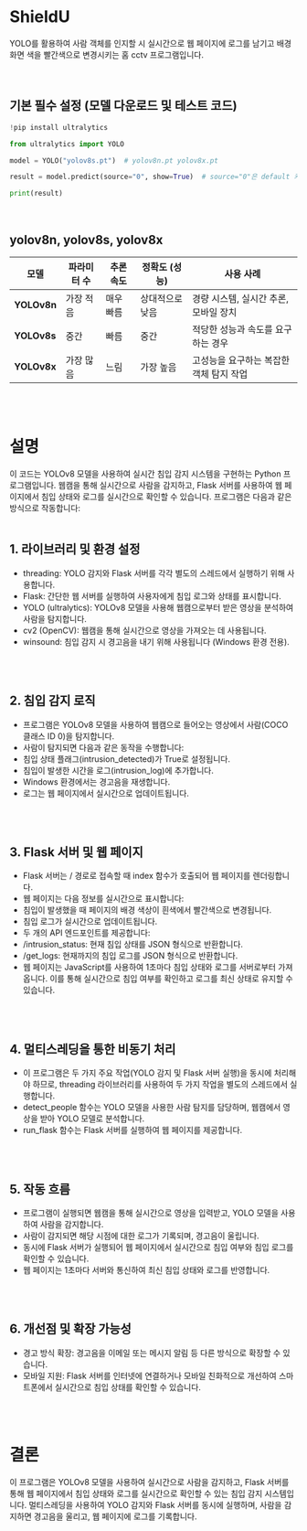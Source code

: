 # ShieldU
YOLO를 활용하여 사람 객체를 인지할 시 실시간으로 웹 페이지에 로그를 남기고 배경화면 색을 빨간색으로 변경시키는 홈 cctv 프로그램입니다.
<br>
<br>
<br>

## 기본 필수 설정 (모델 다운로드 및 테스트 코드)
```python
!pip install ultralytics

from ultralytics import YOLO

model = YOLO("yolov8s.pt")  # yolov8n.pt yolov8x.pt

result = model.predict(source="0", show=True)  # source="0"은 default 카메라를 뜻함.

print(result)
```
<br>

## yolov8n, yolov8s, yolov8x
| 모델 | 파라미터 수 | 추론 속도 | 정확도 (성능) | 사용 사례 |
| --- | --- | --- | --- | --- |
| **YOLOv8n** | 가장 적음 | 매우 빠름 | 상대적으로 낮음 | 경량 시스템, 실시간 추론, 모바일 장치 |
| **YOLOv8s** | 중간 | 빠름 | 중간 | 적당한 성능과 속도를 요구하는 경우 |
| **YOLOv8x** | 가장 많음 | 느림 | 가장 높음 | 고성능을 요구하는 복잡한 객체 탐지 작업 |
<br>
<br>

# 설명
이 코드는 YOLOv8 모델을 사용하여 실시간 침입 감지 시스템을 구현하는 Python 프로그램입니다. 웹캠을 통해 실시간으로 사람을 감지하고, Flask 서버를 사용하여 웹 페이지에서 침입 상태와 로그를 실시간으로 확인할 수 있습니다. 프로그램은 다음과 같은 방식으로 작동합니다:
<br>
<br>

## 1. 라이브러리 및 환경 설정
* threading: YOLO 감지와 Flask 서버를 각각 별도의 스레드에서 실행하기 위해 사용합니다.
* Flask: 간단한 웹 서버를 실행하여 사용자에게 침입 로그와 상태를 표시합니다.
* YOLO (ultralytics): YOLOv8 모델을 사용해 웹캠으로부터 받은 영상을 분석하여 사람을 탐지합니다.
* cv2 (OpenCV): 웹캠을 통해 실시간으로 영상을 가져오는 데 사용됩니다.
* winsound: 침입 감지 시 경고음을 내기 위해 사용됩니다 (Windows 환경 전용).
<br>
<br>

## 2. 침입 감지 로직
* 프로그램은 YOLOv8 모델을 사용하여 웹캠으로 들어오는 영상에서 사람(COCO 클래스 ID 0)을 탐지합니다.
* 사람이 탐지되면 다음과 같은 동작을 수행합니다:
* 침입 상태 플래그(intrusion_detected)가 True로 설정됩니다.
* 침입이 발생한 시간을 로그(intrusion_log)에 추가합니다.
* Windows 환경에서는 경고음을 재생합니다.
* 로그는 웹 페이지에서 실시간으로 업데이트됩니다.
<br>
<br>

## 3. Flask 서버 및 웹 페이지
* Flask 서버는 / 경로로 접속할 때 index 함수가 호출되어 웹 페이지를 렌더링합니다.
* 웹 페이지는 다음 정보를 실시간으로 표시합니다:
* 침입이 발생했을 때 페이지의 배경 색상이 흰색에서 빨간색으로 변경됩니다.
* 침입 로그가 실시간으로 업데이트됩니다.
* 두 개의 API 엔드포인트를 제공합니다:
* /intrusion_status: 현재 침입 상태를 JSON 형식으로 반환합니다.
* /get_logs: 현재까지의 침입 로그를 JSON 형식으로 반환합니다.
* 웹 페이지는 JavaScript를 사용하여 1초마다 침입 상태와 로그를 서버로부터 가져옵니다. 이를 통해 실시간으로 침입 여부를 확인하고 로그를 최신 상태로 유지할 수 있습니다.
<br>
<br>

## 4. 멀티스레딩을 통한 비동기 처리
* 이 프로그램은 두 가지 주요 작업(YOLO 감지 및 Flask 서버 실행)을 동시에 처리해야 하므로, threading 라이브러리를 사용하여 두 가지 작업을 별도의 스레드에서 실행합니다.
* detect_people 함수는 YOLO 모델을 사용한 사람 탐지를 담당하며, 웹캠에서 영상을 받아 YOLO 모델로 분석합니다.
* run_flask 함수는 Flask 서버를 실행하여 웹 페이지를 제공합니다.
<br>
<br>

## 5. 작동 흐름
* 프로그램이 실행되면 웹캠을 통해 실시간으로 영상을 입력받고, YOLO 모델을 사용하여 사람을 감지합니다.
* 사람이 감지되면 해당 시점에 대한 로그가 기록되며, 경고음이 울립니다.
* 동시에 Flask 서버가 실행되어 웹 페이지에서 실시간으로 침입 여부와 침입 로그를 확인할 수 있습니다.
* 웹 페이지는 1초마다 서버와 통신하여 최신 침입 상태와 로그를 반영합니다.
<br>
<br>

## 6. 개선점 및 확장 가능성
* 경고 방식 확장: 경고음을 이메일 또는 메시지 알림 등 다른 방식으로 확장할 수 있습니다.
* 모바일 지원: Flask 서버를 인터넷에 연결하거나 모바일 친화적으로 개선하여 스마트폰에서 실시간으로 침입 상태를 확인할 수 있습니다.
<br>
<br>

# 결론
이 프로그램은 YOLOv8 모델을 사용하여 실시간으로 사람을 감지하고, Flask 서버를 통해 웹 페이지에서 침입 상태와 로그를 실시간으로 확인할 수 있는 침입 감지 시스템입니다. 멀티스레딩을 사용하여 YOLO 감지와 Flask 서버를 동시에 실행하며, 사람을 감지하면 경고음을 울리고, 웹 페이지에 로그를 기록합니다.
